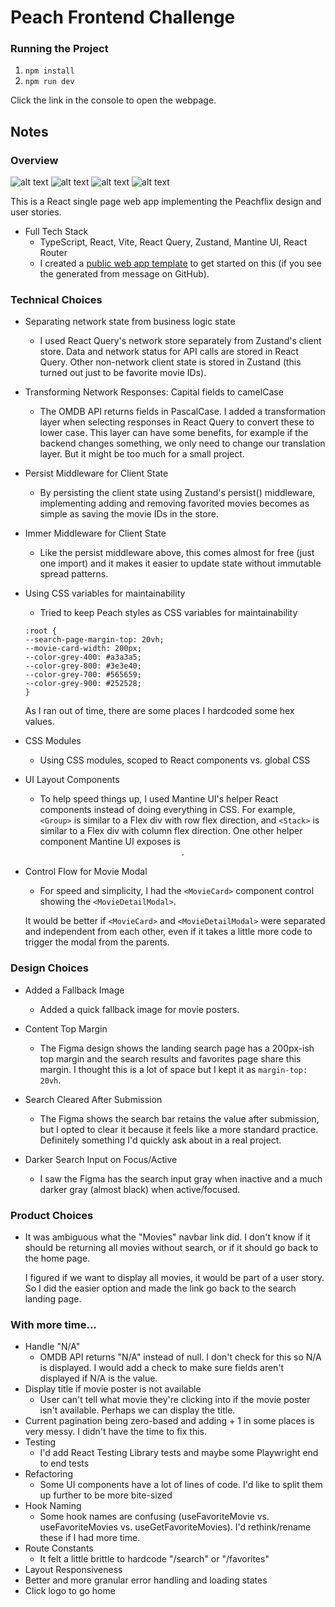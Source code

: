 # Peach Frontend Challenge

### Running the Project

1. `npm install`
2. `npm run dev`

Click the link in the console to open the webpage.

## Notes

### Overview

![alt text](image.png)
![alt text](image-1.png)
![alt text](image-3.png)
![alt text](image-2.png)

This is a React single page web app implementing the Peachflix design and user stories.

- Full Tech Stack
  - TypeScript, React, Vite, React Query, Zustand, Mantine UI, React Router
  - I created a [public web app template](https://github.com/jasonpang/web-app-template) to get started on this (if you see the generated from message on GitHub).

### Technical Choices

- Separating network state from business logic state

  - I used React Query's network store separately from Zustand's client store. Data and network status for API calls are stored in React Query. Other non-network client state is stored in Zustand (this turned out just to be favorite movie IDs).

- Transforming Network Responses: Capital fields to camelCase
  - The OMDB API returns fields in PascalCase. I added a transformation layer when selecting responses in React Query to convert these to lower case. This layer can have some benefits, for example if the backend changes something, we only need to change our translation layer. But it might be too much for a small project.
- Persist Middleware for Client State
  - By persisting the client state using Zustand's persist() middleware, implementing adding and removing favorited movies becomes as simple as saving the movie IDs in the store.
- Immer Middleware for Client State
  - Like the persist middleware above, this comes almost for free (just one import) and it makes it easier to update state without immutable spread patterns.
- Using CSS variables for maintainability

  - Tried to keep Peach styles as CSS variables for maintainability

  ```
  :root {
  --search-page-margin-top: 20vh;
  --movie-card-width: 200px;
  --color-grey-400: #a3a3a5;
  --color-grey-800: #3e3e40;
  --color-grey-700: #565659;
  --color-grey-900: #252528;
  }
  ```

  As I ran out of time, there are some places I hardcoded some hex values.

- CSS Modules
  - Using CSS modules, scoped to React components vs. global CSS
- UI Layout Components
  - To help speed things up, I used Mantine UI's helper React components instead of doing everything in CSS. For example, `<Group>` is similar to a Flex div with row flex direction, and `<Stack>` is similar to a Flex div with column flex direction. One other helper component Mantine UI exposes is <Center>.
- Control Flow for Movie Modal

  - For speed and simplicity, I had the `<MovieCard>` component control showing the `<MovieDetailModal>`.

  It would be better if `<MovieCard>` and `<MovieDetailModal>` were separated and independent from each other, even if it takes a little more code to trigger the modal from the parents.

### Design Choices

- Added a Fallback Image

  - Added a quick fallback image for movie posters.

- Content Top Margin

  - The Figma design shows the landing search page has a 200px-ish top margin and the search results and favorites page share this margin. I thought this is a lot of space but I kept it as `margin-top: 20vh`.

- Search Cleared After Submission

  - The Figma shows the search bar retains the value after submission, but I opted to clear it because it feels like a more standard practice. Definitely something I'd quickly ask about in a real project.

- Darker Search Input on Focus/Active
  - I saw the Figma has the search input gray when inactive and a much darker gray (almost black) when active/focused.

### Product Choices

- It was ambiguous what the "Movies" navbar link did. I don't know if it should be returning all movies without search, or if it should go back to the home page.

  I figured if we want to display all movies, it would be part of a user story. So I did the easier option and made the link go back to the search landing page.

### With more time...

- Handle "N/A"
  - OMDB API returns "N/A" instead of null. I don't check for this so N/A is displayed. I would add a check to make sure fields aren't displayed if N/A is the value.
- Display title if movie poster is not available
  - User can't tell what movie they're clicking into if the movie poster isn't available. Perhaps we can display the title.
- Current pagination being zero-based and adding + 1 in some places is very messy. I didn't have the time to fix this.
- Testing
  - I'd add React Testing Library tests and maybe some Playwright end to end tests
- Refactoring
  - Some UI components have a lot of lines of code. I'd like to split them up further to be more bite-sized
- Hook Naming
  - Some hook names are confusing (useFavoriteMovie vs. useFavoriteMovies vs. useGetFavoriteMovies). I'd rethink/rename these if I had more time.
- Route Constants
  - It felt a little brittle to hardcode "/search" or "/favorites"
- Layout Responsiveness
- Better and more granular error handling and loading states
- Click logo to go home
